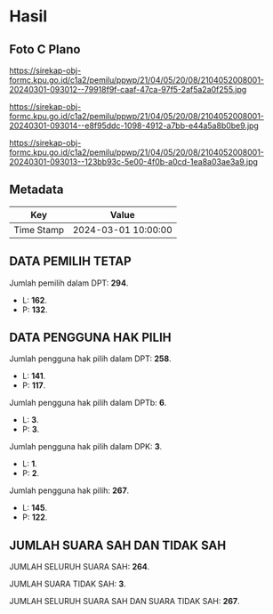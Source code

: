 # Hasil

## Foto C Plano

https://sirekap-obj-formc.kpu.go.id/c1a2/pemilu/ppwp/21/04/05/20/08/2104052008001-20240301-093012--79918f9f-caaf-47ca-97f5-2af5a2a0f255.jpg

https://sirekap-obj-formc.kpu.go.id/c1a2/pemilu/ppwp/21/04/05/20/08/2104052008001-20240301-093014--e8f95ddc-1098-4912-a7bb-e44a5a8b0be9.jpg

https://sirekap-obj-formc.kpu.go.id/c1a2/pemilu/ppwp/21/04/05/20/08/2104052008001-20240301-093013--123bb93c-5e00-4f0b-a0cd-1ea8a03ae3a9.jpg


## Metadata

| Key        | Value               |
| ---------- | ------------------- |
| Time Stamp | 2024-03-01 10:00:00 |


## DATA PEMILIH TETAP

Jumlah pemilih dalam DPT: **294**.
 * L: **162**.
 * P: **132**.

## DATA PENGGUNA HAK PILIH

Jumlah pengguna hak pilih dalam DPT: **258**.
 * L: **141**.
 * P: **117**.

Jumlah pengguna hak pilih dalam DPTb: **6**.
 * L: **3**.
 * P: **3**.

Jumlah pengguna hak pilih dalam DPK: **3**.
 * L: **1**.
 * P: **2**.

Jumlah pengguna hak pilih: **267**.
 * L: **145**.
 * P: **122**.

## JUMLAH SUARA SAH DAN TIDAK SAH

JUMLAH SELURUH SUARA SAH: **264**.

JUMLAH SUARA TIDAK SAH: **3**.

JUMLAH SELURUH SUARA SAH DAN SUARA TIDAK SAH: **267**.


